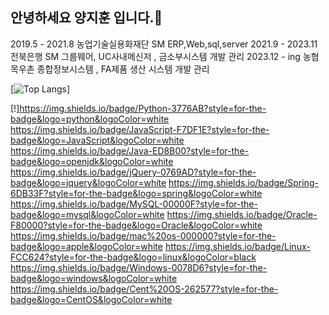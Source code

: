 ## 안녕하세요 양지훈 입니다.👋
2019.5 - 2021.8 농업기술실용화재단 SM  ERP,Web,sql,server 
2021.9 - 2023.11  전북은행 SM  그룹웨어, UC사내메신저 , 금소부시스템 개발 관리 
2023.12 - ing  농협목우촌 종합정보시스템 , FA제품 생산 시스템 개발 관리 

[![Top Langs](https://github-readme-stats.vercel.app/api/top-langs/?username=Jihun22)]


[!]https://img.shields.io/badge/Python-3776AB?style=for-the-badge&logo=python&logoColor=white
https://img.shields.io/badge/JavaScript-F7DF1E?style=for-the-badge&logo=JavaScript&logoColor=white
https://img.shields.io/badge/Java-ED8B00?style=for-the-badge&logo=openjdk&logoColor=white
 https://img.shields.io/badge/jQuery-0769AD?style=for-the-badge&logo=jquery&logoColor=white
 https://img.shields.io/badge/Spring-6DB33F?style=for-the-badge&logo=spring&logoColor=white
 https://img.shields.io/badge/MySQL-00000F?style=for-the-badge&logo=mysql&logoColor=white
 https://img.shields.io/badge/Oracle-F80000?style=for-the-badge&logo=Oracle&logoColor=white
 https://img.shields.io/badge/mac%20os-000000?style=for-the-badge&logo=apple&logoColor=white
 https://img.shields.io/badge/Linux-FCC624?style=for-the-badge&logo=linux&logoColor=black
 	https://img.shields.io/badge/Windows-0078D6?style=for-the-badge&logo=windows&logoColor=white
  	https://img.shields.io/badge/Cent%20OS-262577?style=for-the-badge&logo=CentOS&logoColor=white
<!--
**Jihun22/Jihun22** is a ✨ _special_ ✨ repository because its `README.md` (this file) appears on your GitHub profile.

Here are some ideas to get you started:

- 🔭 I’m currently working on ...
- 🌱 I’m currently learning ...
- 👯 I’m looking to collaborate on ...
- 🤔 I’m looking for help with ...
- 💬 Ask me about ...
- 📫 How to reach me: ...
- 😄 Pronouns: ...
- ⚡ Fun fact: ...
-->
